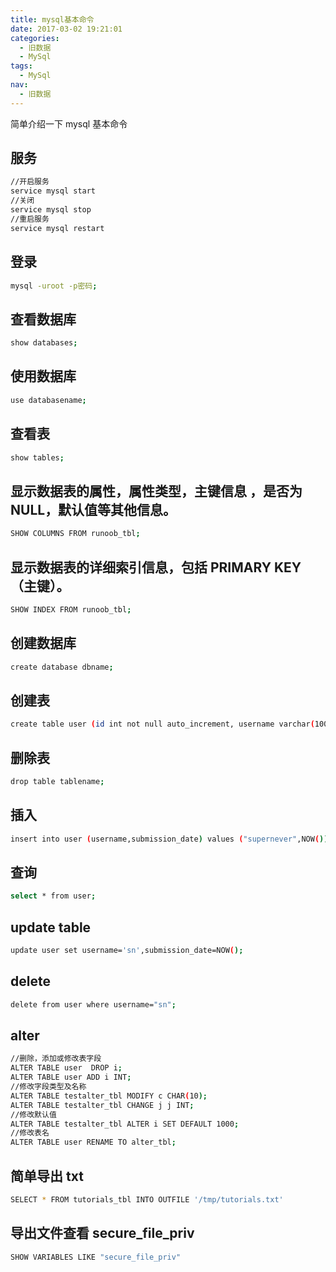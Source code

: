 ```yaml
---
title: mysql基本命令
date: 2017-03-02 19:21:01
categories:
  - 旧数据
  - MySql
tags:
  - MySql
nav:
  - 旧数据
---
```


简单介绍一下 mysql 基本命令

<!--more-->

## 服务

```bash
//开启服务
service mysql start
//关闭
service mysql stop
//重启服务
service mysql restart
```

## 登录

```bash
mysql -uroot -p密码;
```

## 查看数据库

```bash
show databases;
```

## 使用数据库

```bash
use databasename;
```

## 查看表

```bash
show tables;
```

## 显示数据表的属性，属性类型，主键信息 ，是否为 NULL，默认值等其他信息。

```bash
SHOW COLUMNS FROM runoob_tbl;
```

## 显示数据表的详细索引信息，包括 PRIMARY KEY（主键）。

```bash
SHOW INDEX FROM runoob_tbl;
```

## 创建数据库

```bash
create database dbname;
```

## 创建表

```bash
create table user (id int not null auto_increment, username varchar(100) not null, submission_date date , primary key (id) );
```

## 删除表

```bash
drop table tablename;

```

## 插入

```bash
insert into user (username,submission_date) values ("supernever",NOW());
```

## 查询

```bash
select * from user;
```

## update table

```bash
update user set username='sn',submission_date=NOW();
```

## delete

```bash
delete from user where username="sn";

```

## alter

```bash
//删除，添加或修改表字段
ALTER TABLE user  DROP i;
ALTER TABLE user ADD i INT;
//修改字段类型及名称
ALTER TABLE testalter_tbl MODIFY c CHAR(10);
ALTER TABLE testalter_tbl CHANGE j j INT;
//修改默认值
ALTER TABLE testalter_tbl ALTER i SET DEFAULT 1000;
//修改表名
ALTER TABLE user RENAME TO alter_tbl;
```

## 简单导出 txt

```bash
SELECT * FROM tutorials_tbl INTO OUTFILE '/tmp/tutorials.txt'
```

## 导出文件查看 secure_file_priv

```bash
SHOW VARIABLES LIKE "secure_file_priv"
```
